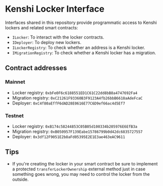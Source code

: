 # Kenshi Locker Interface

Interfaces shared in this repository provide programmatic access to Kenshi lockers
and related smart contracts:

- `ILocker`: To interact with the locker contracts.
- `IDeployer`: To deploy new lockers.
- `ILockerRegistry`: To check whether an address is a Kenshi locker.
- `IMigrationRegistry`: To check whether a Kenshi locker has a migration.

## Contract addresses

### Mainnet

- Locker registry: `0xbFe0F6c6188551ED1C61C22dd8bB8a4747692Fa4`
- Migration registry: `0xC21261F93360B3F9123A4fb26bbB6618aAdeFcaC`
- Deployer: `0xC4f80aEffF6dAD28E0616E77C6D9ef66ac4d5Ef7`

### Testnet

- Locker registry: `0xB174c58244853C05B05d100334b205976E6EfB3a`
- Migration registry: `0xB050957F139Eabe15786799b0d42dc6835727557`
- Deployer: `0x3df12F9051E2b8aFd05395E2E1E3ae463eAC9611`

## Tips

- If you're creating the locker in your smart contract be sure to implement a protected `transferLockerOwnership` external method just in case something goes wrong, you may need to control the locker from the outside.
